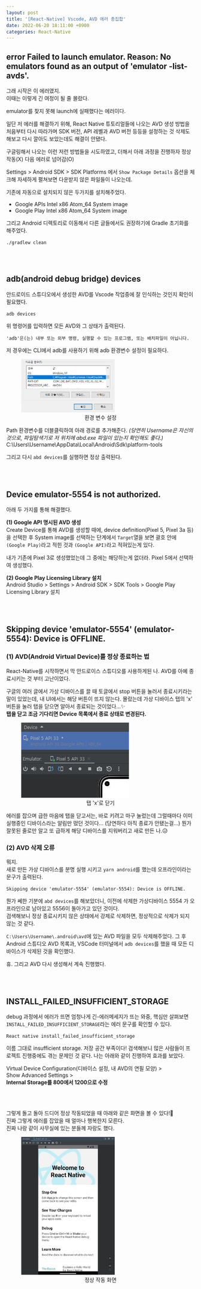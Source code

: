 ```yaml
---
layout: post
title: '[React-Native] Vscode, AVD 에러 총집합'
date: 2022-06-20 18:11:00 +0900
categories: React-Native
---
```


## error Failed to launch emulator. Reason: No emulators found as an output of 'emulator -list-avds'.

그래 시작은 이 에러였지.  
이때는 이렇게 긴 여정이 될 줄 몰랐다.

emulator를 찾지 못해 launch에 실패했다는 에러이다.

일단 저 에러를 해결하기 위해, React Native 튜토리얼들에 나오는 AVD 생성 방법을 처음부터 다시 따라가며 SDK 버전, API 레벨과 AVD 버전 등등을 설정하는 것 삭제도 해보고 다시 깔아도 보았는데도 해결이 안됐다.

구글링해서 나오는 이런 저런 방법들을 시도하였고, 더해서 아래 과정을 진행하자 정상작동(X) 다음 에러로 넘어감(O)

Settings > Android SDK > SDK Platforms 에서
`Show Package Details` 옵션을 체크해 자세하게 펼쳐보면
다운받지 않은 파일들이 나오는데.

기존에 자동으로 설치되지 않은 두가지를 설치해주었다.

-   Google APIs Intel x86 Atom_64 System image
-   Google Play Intel x86 Atom_64 System image

그리고 Android 디렉토리로 이동해서 다른 글들에서도 권장하기에 Gradle 초기화를 해주었다.

```
./gradlew clean
```

<br/>
<br/>

## adb(android debug bridge) devices

안드로이드 스튜디오에서 생성한 AVD를 Vscode 작업중에 잘 인식하는 것인지 확인이 필요했다.

```
adb devices
```

위 명령어를 입력하면 모든 AVD와 그 상태가 출력된다.

```
'adb'은(는) 내부 또는 외부 명령, 실행할 수 있는 프로그램, 또는 배치파일이 아닙니다.
```

저 경우에는 CLI에서 adb를 사용하기 위해 adb 환경변수 설정이 필요하다.

<figure>
  <img width=250 src='/assets/img/path.PNG' alt='readline'>
  <figcaption style="text-align: center;">환경 변수 설정</figcaption>
</figure>

Path 환경변수를 더블클릭하여 아래 경로를 추가해준다. _(당연히 Username은 자신의 것으로, 파일탐색기로 저 위치에 abd.exe 파일이 있는지 확인해도 좋다.)_
C:\Users\Username\AppData\Local\Android\Sdk\platform-tools

그리고 다시 `abd devices`를 실행하면 정상 출력된다.

<br/>
<br/>

## Device emulator-5554 is not authorized.

아래 두 가지를 통해 해결했다.

**(1) Google API 명시된 AVD 생성**  
Create Device를 통해 AVD를 생성할 때에, device definition(Pixel 5, Pixel 3a 등)을 선택한 후 System image를 선택하는 단계에서 `Target`열을 보면 괄호 안에 `(Google Play)`라고 적힌 것과 `(Google API)`라고 적혀있는게 있다.

내가 기존에 Pixel 3로 생성했었는데 그 중에는 해당하는게 없더라. Pixel 5에서 선택하여 생성했다.

**(2) Google Play Licensing Library 설치**  
Android Studio > Settings > Android SDK > SDK Tools > Google Play Licensing Library 설치

<br/>
<br/>

## Skipping device 'emulator-5554' (emulator-5554): Device is OFFLINE.

### (1) AVD(Android Virtual Device)를 정상 종료하는 법

React-Native를 시작하면서 막 안드로이스 스튜디오를 사용하게된 나.
AVD를 아예 종료시키는 것 부터 고난이었다.

구글의 여러 글에서 가상 디바이스를 끌 때 토글에서 stop 버튼을 눌러서 종료시키라는 말이 있었는데, 내 UI에서는 해당 버튼이 뜨지 않는다. 몰랐는데 가상 디바이스 탭의 'x' 버튼을 눌러 탭을 닫으면 알아서 종료되는 것이었다...✨  
**탭을 닫고 조금 기다리면 Device 목록에서 종료 상태로 변경된다.**

<figure>
  <img src='/assets/img/x.JPG' alt='readline'>
  <figcaption style="text-align: center;">탭 'x'로 닫기</figcaption>
</figure>

에러를 잡으며 급한 마음에 탭을 닫고서는, 바로 키려고 마구 눌렀는데 그럴때마다 이미 실행중인 디바이스라는 알림만 떴던 것이다... (당연하다 아직 종료가 안됐는걸...)
뭔가 잘못된 줄로만 알고 또 급하게 해당 디바이스를 지워버리고 새로 만든 나.😥

### (2) AVD 삭제 오류

뭐지.  
새로 만든 가상 디바이스를 분명 실행 시키고 `yarn android`를 했는데 오프라인이라는 문구가 출력된다.

```
Skipping device 'emulator-5554' (emulator-5554): Device is OFFLINE.
```

뭔가 쎄한 기분에 `abd devices`를 해보았더니, 이전에 삭제한 가상디바이스 5554 가 오프라인으로 남아있고 5556이 돌아가고 있던 것이다.  
검색해보니 정상 종료시키지 않은 상태에서 강제로 삭제하면, 정상적으로 삭제가 되지 않는 것 같다.

`C:\Users\Username\.android\avd`에 있는 AVD 파일을 모두 삭제해주었다.
그 후 Android 스튜디오 AVD 목록과, VSCode 터미널에서 `adb devices`를 했을 때 모든 디바이스가 삭제된 것을 확인했다.

휴.
그리고 AVD 다시 생성해서 계속 진행했다.

<br/>
<br/>

## INSTALL_FAILED_INSUFFICIENT_STORAGE

debug 과정에서 에러가 뜨면 엄청나게 긴-에러메세지가 뜨는 와중, 핵심만 살펴보면 `INSTALL_FAILED_INSUFFICIENT_STORAGE`라는 에러 문구를 확인할 수 있다.

```
React native install_failed_insufficient_storage
```

이름 그대로 insufficient storage. 저장 공간 부족이다!
검색해보니 많은 사람들이 프로젝트 진행중에도 겪는 문제인 것 같다. 나는 아래와 같이 진행하여 효과를 보았다.

Virtual Device Configuration(디바이스 설정, 내 AVD의 연필 모양) >  
Show Advanced Settings >  
**Internal Storage를 800에서 1200으로 수정**

<br/>
<br/>

그렇게 돌고 돌아 드디어 정상 작동되었을 때 아래와 같은 화면을 볼 수 있다!🥰  
진짜 그렇게 에러를 잡았을 때 얼마나 행복한지 모른다.  
진짜 나랑 같이 사무실에 있는 분들께 자랑도 했다.

<figure>
  <img width=250 src='/assets/img/avd.JPG' alt='readline'>
  <figcaption style="text-align: center;">정상 작동 화면</figcaption>
</figure>
